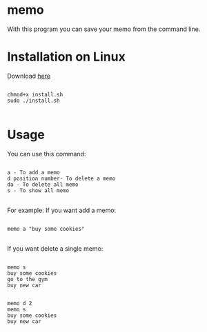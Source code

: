 # memo

With this program you can save your memo from the command line.

# Installation on Linux

Download <a href="https://github.com/MarckTomack/memo/releases/tag/v1.0">here</a>

<pre>
<code>
chmod+x install.sh
sudo ./install.sh
</code>
</pre>

# Usage

You can use this command:
<pre>
<code>
a - To add a memo
d position number- To delete a memo
da - To delete all memo
s - To show all memo
</code>
</pre>

For example:
If you want add a memo:
<pre>
<code>
memo a "buy some cookies"
</code>
</pre>
If you want delete a single memo:
<pre>
<code>
memo s
buy some cookies
go to the gym
buy new car
<br>
memo d 2
memo s
buy some cookies
buy new car
</code>
</pre>

